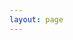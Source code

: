 ```yaml
---
layout: page
---
```

<!--
SPDX-License-Identifier: Apache-2.0
Copyright (c) 2021 Intel Corporation
-->
<script type="text/javascript">
window.location = "/docs/product-overview/"
</script>